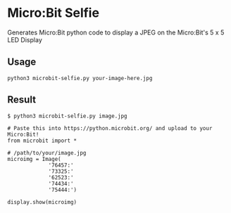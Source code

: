 # Micro:Bit Selfie

Generates Micro:Bit python code to display a JPEG on the Micro:Bit's 5 x 5 LED
Display

## Usage

`python3 microbit-selfie.py your-image-here.jpg`

## Result

```
$ python3 microbit-selfie.py image.jpg

# Paste this into https://python.microbit.org/ and upload to your Micro:Bit!
from microbit import *

# /path/to/your/image.jpg
microimg = Image(
             '76457:'
             '73325:'
             '62523:'
             '74434:'
             '75444:')

display.show(microimg)
```
